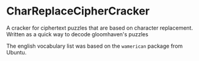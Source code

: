 # CharReplaceCipherCracker
A cracker for ciphertext puzzles that are based on character replacement. Written as a quick way to decode gloomhaven's puzzles

The english vocabulary list was based on the `wamerican` package from Ubuntu.
